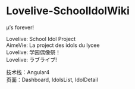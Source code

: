 # Lovelive-SchoolIdolWiki
μ’s forever!

Lovelive: School Idol Project </br>
AimeVie: La project des idols du lycee </br>
Lovelive: 学园偶像祭！</br>
Lovelive: ラブライブ! </br>

技术栈：Angular4 </br>
页面：Dashboard, IdolsList, IdolDetail </br>
